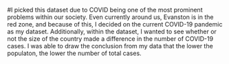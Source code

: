 #I picked this dataset due to COVID being one of the most prominent problems within our society. Even currently around us, Evanston is in the red zone, and because of this, I decided on the current COVID-19 pandemic as my dataset. Additionally, within the dataset, I wanted to see whether or not the size of the country made a difference in the number of COVID-19 cases. I was able to draw the conclusion from my data that the lower the populaton, the lower the number of total cases.
